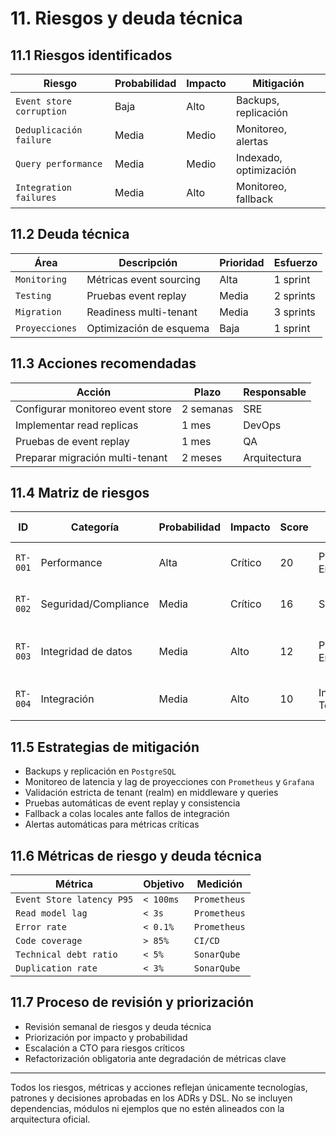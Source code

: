 # 11. Riesgos y deuda técnica

## 11.1 Riesgos identificados

| Riesgo                  | Probabilidad | Impacto | Mitigación                |
|-------------------------|--------------|---------|---------------------------|
| `Event store corruption`| Baja         | Alto    | Backups, replicación      |
| `Deduplicación failure` | Media        | Medio   | Monitoreo, alertas        |
| `Query performance`     | Media        | Medio   | Indexado, optimización    |
| `Integration failures`  | Media        | Alto    | Monitoreo, fallback       |

## 11.2 Deuda técnica

| Área         | Descripción                | Prioridad | Esfuerzo   |
|--------------|---------------------------|-----------|------------|
| `Monitoring` | Métricas event sourcing    | Alta      | 1 sprint   |
| `Testing`    | Pruebas event replay      | Media     | 2 sprints  |
| `Migration`  | Readiness multi-tenant    | Media     | 3 sprints  |
| `Proyecciones`| Optimización de esquema   | Baja      | 1 sprint   |

## 11.3 Acciones recomendadas

| Acción                        | Plazo      | Responsable |
|-------------------------------|------------|-------------|
| Configurar monitoreo event store | 2 semanas | SRE         |
| Implementar read replicas        | 1 mes     | DevOps      |
| Pruebas de event replay         | 1 mes     | QA          |
| Preparar migración multi-tenant | 2 meses   | Arquitectura|

## 11.4 Matriz de riesgos

| ID      | Categoría             | Probabilidad | Impacto | Score | Owner                  | Descripción breve                                 |
|---------|-----------------------|--------------|---------|-------|------------------------|--------------------------------------------------|
| `RT-001`| Performance           | Alta         | Crítico | 20    | Platform Engineering   | Degradación por volumen de eventos                |
| `RT-002`| Seguridad/Compliance  | Media        | Crítico | 16    | Seguridad              | Riesgo de acceso cross-tenant                     |
| `RT-003`| Integridad de datos   | Media        | Alto    | 12    | Platform Engineering   | Inconsistencias entre event store y read models   |
| `RT-004`| Integración           | Media        | Alto    | 10    | Integration Team       | Pérdida de mensajes en event bus                  |

## 11.5 Estrategias de mitigación

- Backups y replicación en `PostgreSQL`
- Monitoreo de latencia y lag de proyecciones con `Prometheus` y `Grafana`
- Validación estricta de tenant (realm) en middleware y queries
- Pruebas automáticas de event replay y consistencia
- Fallback a colas locales ante fallos de integración
- Alertas automáticas para métricas críticas

## 11.6 Métricas de riesgo y deuda técnica

| Métrica                        | Objetivo           | Medición         |
|-------------------------------|--------------------|------------------|
| `Event Store latency P95`     | `< 100ms`          | `Prometheus`     |
| `Read model lag`              | `< 3s`             | `Prometheus`     |
| `Error rate`                  | `< 0.1%`           | `Prometheus`     |
| `Code coverage`               | `> 85%`            | `CI/CD`          |
| `Technical debt ratio`        | `< 5%`             | `SonarQube`      |
| `Duplication rate`            | `< 3%`             | `SonarQube`      |

## 11.7 Proceso de revisión y priorización

- Revisión semanal de riesgos y deuda técnica
- Priorización por impacto y probabilidad
- Escalación a CTO para riesgos críticos
- Refactorización obligatoria ante degradación de métricas clave

---

Todos los riesgos, métricas y acciones reflejan únicamente tecnologías, patrones y decisiones aprobadas en los ADRs y DSL. No se incluyen dependencias, módulos ni ejemplos que no estén alineados con la arquitectura oficial.
